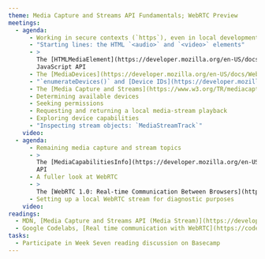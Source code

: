 ```yaml
---
theme: Media Capture and Streams API Fundamentals; WebRTC Preview
meetings:
  - agenda:
      - Working in secure contexts (`https`), even in local development
      - "Starting lines: the HTML `<audio>` and `<video>` elements"
      - >
        The [HTMLMediaElement](https://developer.mozilla.org/en-US/docs/Web/API/HTMLMediaElement)
        JavaScript API
      - The [MediaDevices](https://developer.mozilla.org/en-US/docs/Web/API/MediaDevices) Web API
      - "`enumerateDevices()` and [Device IDs](https://developer.mozilla.org/en-US/docs/Web/API/MediaDeviceInfo/deviceId)"
      - The [Media Capture and Streams](https://www.w3.org/TR/mediacapture-streams/) specification
      - Determining available devices
      - Seeking permissions
      - Requesting and returning a local media-stream playback
      - Exploring device capabilities
      - "Inspecting stream objects: `MediaStreamTrack`"
    video:
  - agenda:
      - Remaining media capture and stream topics
      - >
        The [MediaCapabilitiesInfo](https://developer.mozilla.org/en-US/docs/Web/API/MediaCapabilitiesInfo)
        API
      - A fuller look at WebRTC
      - >
        The [WebRTC 1.0: Real-time Communication Between Browsers](https://www.w3.org/TR/webrtc/) specification
      - Setting up a local WebRTC stream for diagnostic purposes
    video:
readings:
  - MDN, [Media Capture and Streams API (Media Stream)](https://developer.mozilla.org/en-US/docs/Web/API/Media_Streams_API)
  - Google Codelabs, [Real time communication with WebRTC](https://codelabs.developers.google.com/codelabs/webrtc-web/#0)
tasks:
  - Participate in Week Seven reading discussion on Basecamp
---
```


